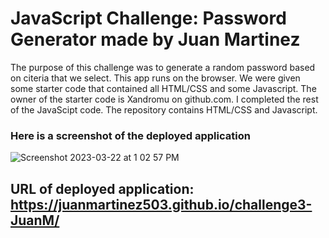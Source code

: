 # JavaScript Challenge: Password Generator made by Juan Martinez
The purpose of this challenge was to generate a random password based on citeria that we select. This app runs on the browser. We were given some starter code that contained all HTML/CSS and some Javascript. The owner of the starter code is Xandromu on github.com. I completed the rest of the JavaScipt code. The repository contains HTML/CSS and Javascript.
### Here is a screenshot of the deployed application
![Screenshot 2023-03-22 at 1 02 57 PM](https://user-images.githubusercontent.com/116415860/226982115-385e7324-2ded-4fca-a768-8db8c4451c71.png)
## URL of deployed application: https://juanmartinez503.github.io/challenge3-JuanM/
